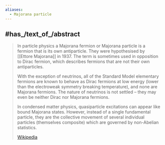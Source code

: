 ```yaml
---
aliases:
  - Majorana particle
---
```


## #has_/text_of_/abstract 

> In particle physics a Majorana fermion or Majorana particle is a fermion that is its own antiparticle. 
> They were hypothesised by [[Ettore Majorana]] in 1937. 
> The term is sometimes used in opposition to Dirac fermion, 
> which describes fermions that are not their own antiparticles.
>
> With the exception of neutrinos, 
> all of the Standard Model elementary fermions are known to behave as Dirac fermions at low energy 
> (lower than the electroweak symmetry breaking temperature), and none are Majorana fermions. 
> The nature of neutrinos is not settled – they may even be neither Dirac nor Majorana fermions.
>
> In condensed matter physics, quasiparticle excitations can appear like bound Majorana states. 
> However, instead of a single fundamental particle, 
> they are the collective movement of several individual particles (themselves composite) 
> which are governed by non-Abelian statistics.
>
> [Wikipedia](https://en.wikipedia.org/wiki/Majorana%20fermion) 







